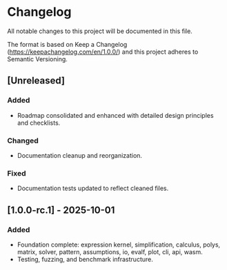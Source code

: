 # Changelog

All notable changes to this project will be documented in this file.

The format is based on Keep a Changelog (https://keepachangelog.com/en/1.0.0/) and this project adheres to Semantic Versioning.

## [Unreleased]
### Added
- Roadmap consolidated and enhanced with detailed design principles and checklists.

### Changed
- Documentation cleanup and reorganization.

### Fixed
- Documentation tests updated to reflect cleaned files.

## [1.0.0-rc.1] - 2025-10-01
### Added
- Foundation complete: expression kernel, simplification, calculus, polys, matrix, solver, pattern, assumptions, io, evalf, plot, cli, api, wasm.
- Testing, fuzzing, and benchmark infrastructure.
